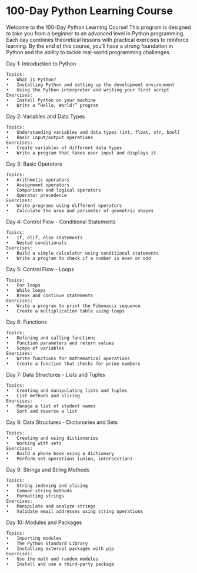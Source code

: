 # 100-Day Python Learning Course

Welcome to the 100-Day Python Learning Course! This program is designed to take you from a beginner to an advanced level in Python programming.  Each day combines theoretical lessons with practical exercises to reinforce learning.  By the end of this course, you’ll have a strong foundation in Python and the ability to tackle real-world programming challenges.

Day 1: Introduction to Python

	Topics:
	•	What is Python?
	•	Installing Python and setting up the development environment
	•	Using the Python interpreter and writing your first script
	Exercises:
	•	Install Python on your machine
	•	Write a “Hello, World!” program

Day 2: Variables and Data Types

	Topics:
	•	Understanding variables and data types (int, float, str, bool)
	•	Basic input/output operations
	Exercises:
	•	Create variables of different data types
	•	Write a program that takes user input and displays it

Day 3: Basic Operators

	Topics:
	•	Arithmetic operators
	•	Assignment operators
	•	Comparison and logical operators
	•	Operator precedence
	Exercises:
	•	Write programs using different operators
	•	Calculate the area and perimeter of geometric shapes

Day 4: Control Flow - Conditional Statements

	Topics:
	•	If, elif, else statements
	•	Nested conditionals
	Exercises:
	•	Build a simple calculator using conditional statements
	•	Write a program to check if a number is even or odd

Day 5: Control Flow - Loops

	Topics:
	•	For loops
	•	While loops
	•	Break and continue statements
	Exercises:
	•	Write a program to print the Fibonacci sequence
	•	Create a multiplication table using loops

Day 6: Functions

	Topics:
	•	Defining and calling functions
	•	Function parameters and return values
	•	Scope of variables
	Exercises:
	•	Write functions for mathematical operations
	•	Create a function that checks for prime numbers

Day 7: Data Structures - Lists and Tuples

	Topics:
	•	Creating and manipulating lists and tuples
	•	List methods and slicing
	Exercises:
	•	Manage a list of student names
	•	Sort and reverse a list

Day 8: Data Structures - Dictionaries and Sets

	Topics:
	•	Creating and using dictionaries
	•	Working with sets
	Exercises:
	•	Build a phone book using a dictionary
	•	Perform set operations (union, intersection)

Day 9: Strings and String Methods

	Topics:
	•	String indexing and slicing
	•	Common string methods
	•	Formatting strings
	Exercises:
	•	Manipulate and analyze strings
	•	Validate email addresses using string operations

Day 10: Modules and Packages

	Topics:
	•	Importing modules
	•	The Python Standard Library
	•	Installing external packages with pip
	Exercises:
	•	Use the math and random modules
	•	Install and use a third-party package
